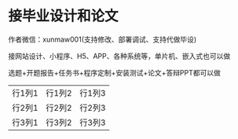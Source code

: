 # 接毕业设计和论文
作者微信：xunmaw001(支持修改、部署调试、支持代做毕设)

接网站设计、小程序、H5、APP、各种系统等，单片机、嵌入式也可以做

选题+开题报告+任务书+程序定制+安装测试+论文+答辩PPT都可以做
<table>
    <tr>
        <td>行1列1</td> 
        <td>行1列2</td> 
        <td>行1列3</td> 
   </tr>
    <tr>
  		<td>行2列1</td> 
        <td>行2列2</td> 
        <td>行2列3</td> 
    </tr>
    <tr>
        <td>行3列1</td> 
        <td>行3列2</td> 
        <td>行3列3</td> 
    </tr>
</table>
